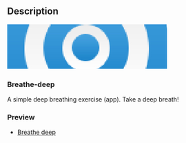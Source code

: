 ## Description

![Breathe deep](breathe-deep-logo.jpg)

### Breathe-deep

A simple deep breathing exercise (app). Take a deep breath!

### Preview

* [Breathe deep](https://www.matejnovak.si/breathe-deep/)

